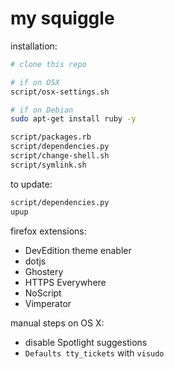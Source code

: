 my squiggle
===========

installation:

```sh
# clone this repo

# if on OSX
script/osx-settings.sh

# if on Debian
sudo apt-get install ruby -y

script/packages.rb
script/dependencies.py
script/change-shell.sh
script/symlink.sh
```

to update:

```sh
script/dependencies.py
upup
```

firefox extensions:

- DevEdition theme enabler
- dotjs
- Ghostery
- HTTPS Everywhere
- NoScript
- Vimperator

manual steps on OS X:

- disable Spotlight suggestions
- `Defaults tty_tickets` with `visudo`
